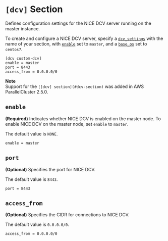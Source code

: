# `[dcv]` Section<a name="dcv-section"></a>

Defines configuration settings for the NICE DCV server running on the master instance\.

To create and configure a NICE DCV server, specify a [`dcv_settings`](cluster-definition.md#dcv-settings) with the name of your section, with [`enable`](#dcv-section-enable) set to `master`, and a [`base_os`](cluster-definition.md#base-os) set to `centos7`\.

```
[dcv custom-dcv]
enable = master
port = 8443
access_from = 0.0.0.0/0
```

**Note**  
Support for the `[[dcv] section](#dcv-section)` was added in AWS ParallelCluster 2\.5\.0\.

## `enable`<a name="dcv-section-enable"></a>

 **\(Required\)** Indicates whether NICE DCV is enabled on the master node\. To enable NICE DCV on the master node, set `enable` to `master`\.

The default value is `NONE`\.

```
enable = master
```

## `port`<a name="dcv-section-port"></a>

 **\(Optional\)** Specifies the port for NICE DCV\.

The default value is `8443`\.

```
port = 8443
```

## `access_from`<a name="dcv-section-access-from"></a>

 **\(Optional\)** Specifies the CIDR for connections to NICE DCV\.

The default value is `0.0.0.0/0`\.

```
access_from = 0.0.0.0/0
```